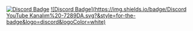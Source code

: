 [![Discord Badge](https://img.shields.io/badge/Discord%20-7289DA.svg?&amp;style=for-the-badge&amp;logo=discord&amp;logoColor=white)](link)
[![Discord Badge](https://img.shields.io/badge/Discord YouTube Kanalım%20-7289DA.svg?&amp;style=for-the-badge&amp;logo=discord&amp;logoColor=white)](link)  

